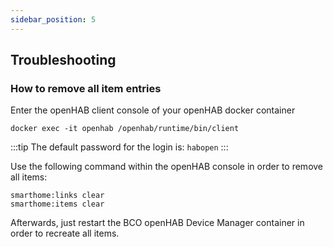 ```yaml
---
sidebar_position: 5
---
```


## Troubleshooting

### How to remove all item entries

Enter the openHAB client console of your openHAB docker container
```
docker exec -it openhab /openhab/runtime/bin/client
```
:::tip
The default password for the login is: `habopen`
:::

Use the following command within the openHAB console in order to remove all items: 
```
smarthome:links clear
smarthome:items clear
```
Afterwards, just restart the BCO openHAB Device Manager container in order to recreate all items.